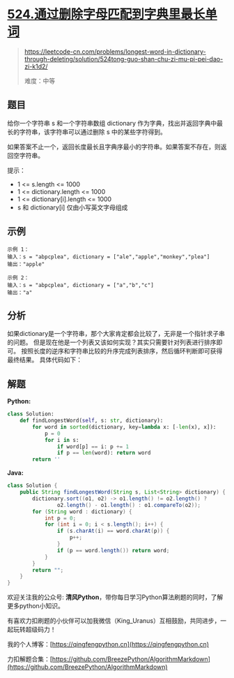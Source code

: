 # [524.通过删除字母匹配到字典里最长单词](https://leetcode-cn.com/problems/longest-word-in-dictionary-through-deleting/solution/524tong-guo-shan-chu-zi-mu-pi-pei-dao-zi-k1d2/)
> https://leetcode-cn.com/problems/longest-word-in-dictionary-through-deleting/solution/524tong-guo-shan-chu-zi-mu-pi-pei-dao-zi-k1d2/
>
> 难度：中等

## 题目

给你一个字符串 s 和一个字符串数组 dictionary 作为字典，找出并返回字典中最长的字符串，该字符串可以通过删除 s 中的某些字符得到。

如果答案不止一个，返回长度最长且字典序最小的字符串。如果答案不存在，则返回空字符串。

提示：

- 1 <= s.length <= 1000
- 1 <= dictionary.length <= 1000
- 1 <= dictionary[i].length <= 1000
- s 和 dictionary[i] 仅由小写英文字母组成

## 示例

```
示例 1：
输入：s = "abpcplea", dictionary = ["ale","apple","monkey","plea"]
输出："apple"

示例 2：
输入：s = "abpcplea", dictionary = ["a","b","c"]
输出："a"
```

## 分析
如果dictionary是一个字符串，那个大家肯定都会比较了，无非是一个指针求子串的问题。
但是现在他是一个列表又该如何实现？其实只需要针对列表进行排序即可。
按照长度的逆序和字符串比较的升序完成列表排序，然后循环判断即可获得最终结果。
具体代码如下：

## 解题
**Python:**
```python
class Solution:
    def findLongestWord(self, s: str, dictionary):
        for word in sorted(dictionary, key=lambda x: [-len(x), x]):
            p = 0
            for i in s:
                if word[p] == i: p += 1
                if p == len(word): return word
        return ''
```

**Java:**

```java
class Solution {
    public String findLongestWord(String s, List<String> dictionary) {
        dictionary.sort((o1, o2) -> o1.length() != o2.length() ?
                o2.length() - o1.length() : o1.compareTo(o2));
        for (String word : dictionary) {
            int p = 0;
            for (int i = 0; i < s.length(); i++) {
                if (s.charAt(i) == word.charAt(p)) {
                    p++;
                }
                if (p == word.length()) return word;
            }
        }
        return "";
    }
}
```

欢迎关注我的公众号: **清风Python**，带你每日学习Python算法刷题的同时，了解更多python小知识。

有喜欢力扣刷题的小伙伴可以加我微信（King_Uranus）互相鼓励，共同进步，一起玩转超级码力！

我的个人博客：[https://qingfengpython.cn](https://qingfengpython.cn)

力扣解题合集：[https://github.com/BreezePython/AlgorithmMarkdown](https://github.com/BreezePython/AlgorithmMarkdown)
